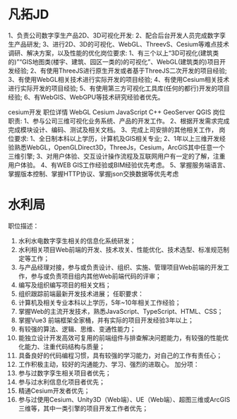 # 凡拓JD
1、负责公司数字孪生产品2D、3D可视化开发:
2、配合后台开发人员完成数字孪生产品研发;
3、进行2D、3D的可视化、WebGL、ThreevS、Cesium等难点技术调研、解决方案，以及性能的优化岗位要求:
1、有三个以上“3D可视化(建筑类的)”“GIS地图类(楼宇、建筑、园区一类的)的可视化”、WebGL(建筑类的)项目开发经验;
2、有使用ThreeJS进行原生开发或者基于ThreeJS二次开发的项目经验;
3、有使用WebGL相关技术进行实际开发的项目经验;
4、有使用Cesium相关技术进行实际开发的项目经验;
5、有使用第三方可视化工具库(任何的都行)开发的项目经验;
6、有WebGIS、WebGPU等技术研究经验者优先。



cesium开发
职位详情
WebGL Cesium JavaScript C++ GeoServer QGIS
岗位职责:
1、参与公司三维可视化业务系统、产品的开发工作。
2、根据开发需求完成完成模块设计、编码、测试及相关文档。
3、完成上司安排的其他相关工作，
岗位要求:
1、全日制本科以上学历，计算机及GIS相关专业;
2、1年以上三维开发经验熟悉WebGL，OpenGLDirect3D，ThreeJs，Cesium，ArcGlS其中任意一个三维引擎;
3、对用户体验、交互设计操作流程及互联网用户有一定的了解，注重用户体验。
4、有WEB GIS工作经验或BIM经验优先考虑。
5、掌握服务端语言、掌握版本控制、掌握HTTP协议、掌握json交换数据等优先考虑




# 水利局
职位描述：
1. 水利水电数字孪生相关的信息化系统研发；
2. 水利相关项目Web前端的开发、技术攻关、性能优化、技术选型、标准规范制定等工作；
3. 与产品经理对接，参与或负责设计、组织、实施、管理项目Web前端的开发工作，参与或负责项目组内其他Web前端代码的评审；
4. 编写及组织编写项目的相关文档；
5. 组织跟踪前端最新开发技术进展；
任职要求：
1. 计算机及相关专业本科以上学历，5年~10年相关工作经验；
2. 掌握Web的主流开发技术，熟悉JavaScript、TypeScript、HTML、CSS；
3. 掌握Vue3 前端框架全家桶，并有实际的项目开发经验3年以上；
4. 有较强的算法、逻辑、思维、变通性能力；
5. 能独立设计开发高效可复用的前端组件与排查解决问题能力，有较强的性能优化能力、注重代码结构与质量；
6. 具备良好的代码编程习惯，具有较强的学习能力，对自己的工作有责任心；
7. 工作积极主动，较好的沟通能力、学习、强烈的进取心。
加分项：
1. 参与过数字孪生相关项目者优先；
2. 参与过水利信息化项目者优先；
3. 精通Cesium开发者优先；
4. 参与过使用Cesium、Unity3D（Web端）、UE（Web端）、超图三维或ArcGIS三维等，其中一类引擎的项目开发工作者优先；



